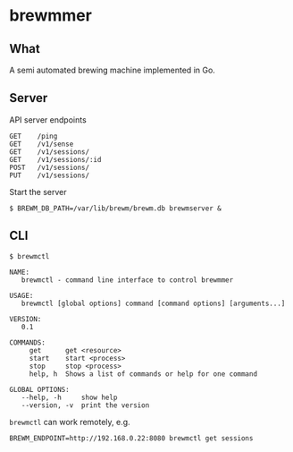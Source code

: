 # brewmmer

## What
A semi automated brewing machine implemented in Go.


## Server
API server endpoints
```
GET    /ping
GET    /v1/sense
GET    /v1/sessions/
GET    /v1/sessions/:id
POST   /v1/sessions/
PUT    /v1/sessions/
```

Start the server
```
$ BREWM_DB_PATH=/var/lib/brewm/brewm.db brewmserver &
```


## CLI

```
$ brewmctl

NAME:
   brewmctl - command line interface to control brewmmer

USAGE:
   brewmctl [global options] command [command options] [arguments...]

VERSION:
   0.1

COMMANDS:
     get      get <resource>
     start    start <process>
     stop     stop <process>
     help, h  Shows a list of commands or help for one command

GLOBAL OPTIONS:
   --help, -h     show help
   --version, -v  print the version
```

`brewmctl` can work remotely, e.g.
```
BREWM_ENDPOINT=http://192.168.0.22:8080 brewmctl get sessions
```